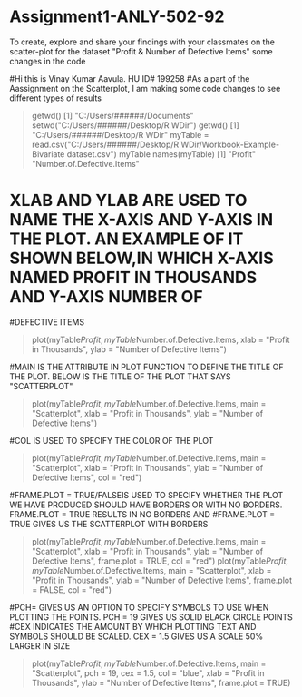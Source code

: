 # Assignment1-ANLY-502-92
To create, explore and share your findings with your classmates on the scatter-plot for the dataset "Profit &amp; Number of Defective Items" 
some changes in the code



#Hi this is Vinay Kumar Aavula. HU ID# 199258
#As a part of the Aassignment on the Scatterplot, I am making some code changes to see different types of results

> getwd()
[1] "C:/Users/######/Documents"
> setwd("C:/Users/######/Desktop/R WDir")
> getwd()
[1] "C:/Users/######/Desktop/R WDir"
> myTable = read.csv("C:/Users/######/Desktop/R WDir/Workbook-Example-Bivariate dataset.csv")
> myTable
> names(myTable)
[1] "Profit"                    "Number.of.Defective.Items"

# XLAB AND YLAB ARE USED TO NAME THE X-AXIS AND Y-AXIS IN THE PLOT. AN EXAMPLE OF IT SHOWN BELOW,IN WHICH X-AXIS NAMED PROFIT IN THOUSANDS AND Y-AXIS NUMBER OF 
#DEFECTIVE ITEMS
> plot(myTable$Profit, myTable$Number.of.Defective.Items, xlab = "Profit in Thousands", ylab = "Number of Defective Items")

#MAIN IS THE ATTRIBUTE IN PLOT FUNCTION TO DEFINE THE TITLE OF THE PLOT. BELOW IS THE TITLE OF THE PLOT THAT SAYS "SCATTERPLOT"
> plot(myTable$Profit, myTable$Number.of.Defective.Items, main = "Scatterplot", xlab = "Profit in Thousands", ylab = "Number of Defective Items")

#COL IS USED TO SPECIFY THE COLOR OF THE PLOT
> plot(myTable$Profit, myTable$Number.of.Defective.Items, main = "Scatterplot", xlab = "Profit in Thousands", ylab = "Number of Defective Items", col = "red")

#FRAME.PLOT = TRUE/FALSEIS USED TO SPECIFY WHETHER THE PLOT WE HAVE PRODUCED SHOULD HAVE BORDERS OR WITH NO BORDERS. FRAME.PLOT = TRUE RESULTS IN NO BORDERS AND
#FRAME.PLOT = TRUE GIVES US THE SCATTERPLOT WITH BORDERS 
> plot(myTable$Profit, myTable$Number.of.Defective.Items, main = "Scatterplot", xlab = "Profit in Thousands", ylab = "Number of Defective Items", 
frame.plot = TRUE, 
col = "red")
> plot(myTable$Profit, myTable$Number.of.Defective.Items, main = "Scatterplot", xlab = "Profit in Thousands", ylab = "Number of Defective Items", 
frame.plot = FALSE, 
col = "red")

#PCH= GIVES US AN OPTION TO SPECIFY SYMBOLS TO USE WHEN PLOTTING THE POINTS. PCH = 19 GIVES US SOLID BLACK CIRCLE POINTS
#CEX INDICATES THE AMOUNT BY WHICH PLOTTING TEXT AND SYMBOLS SHOULD BE SCALED. CEX = 1.5 GIVES US A SCALE 50% LARGER IN SIZE
> plot(myTable$Profit, myTable$Number.of.Defective.Items, main = "Scatterplot", pch = 19, cex = 1.5, col = "blue", xlab = "Profit in Thousands", ylab = "Number of 
Defective Items", frame.plot = TRUE)





